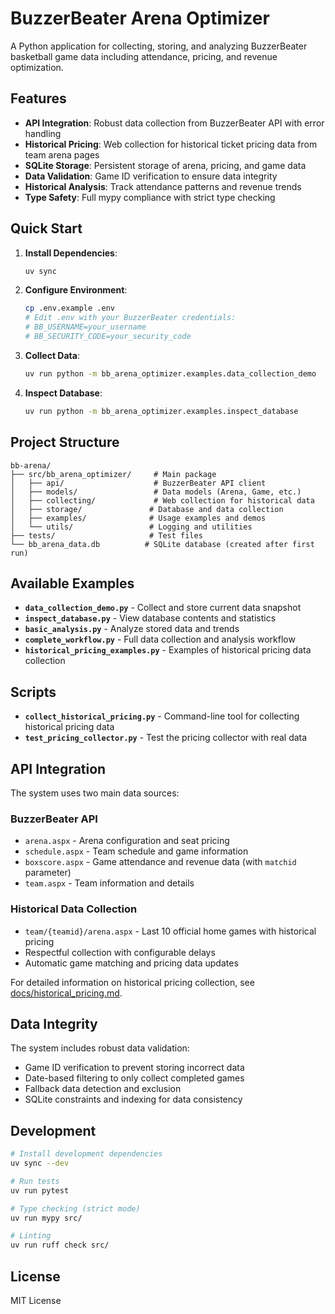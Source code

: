 # BuzzerBeater Arena Optimizer

A Python application for collecting, storing, and analyzing BuzzerBeater basketball game data including attendance, pricing, and revenue optimization.

## Features

- **API Integration**: Robust data collection from BuzzerBeater API with error handling
- **Historical Pricing**: Web collection for historical ticket pricing data from team arena pages
- **SQLite Storage**: Persistent storage of arena, pricing, and game data
- **Data Validation**: Game ID verification to ensure data integrity
- **Historical Analysis**: Track attendance patterns and revenue trends
- **Type Safety**: Full mypy compliance with strict type checking

## Quick Start

1. **Install Dependencies**:

   ```bash
   uv sync
   ```

2. **Configure Environment**:

   ```bash
   cp .env.example .env
   # Edit .env with your BuzzerBeater credentials:
   # BB_USERNAME=your_username
   # BB_SECURITY_CODE=your_security_code
   ```

3. **Collect Data**:

   ```bash
   uv run python -m bb_arena_optimizer.examples.data_collection_demo
   ```

4. **Inspect Database**:

   ```bash
   uv run python -m bb_arena_optimizer.examples.inspect_database
   ```

## Project Structure

```text
bb-arena/
├── src/bb_arena_optimizer/     # Main package
│   ├── api/                    # BuzzerBeater API client
│   ├── models/                 # Data models (Arena, Game, etc.)
│   ├── collecting/             # Web collection for historical data
│   ├── storage/               # Database and data collection
│   ├── examples/              # Usage examples and demos
│   └── utils/                 # Logging and utilities
├── tests/                     # Test files
└── bb_arena_data.db          # SQLite database (created after first run)
```

## Available Examples

- **`data_collection_demo.py`** - Collect and store current data snapshot
- **`inspect_database.py`** - View database contents and statistics  
- **`basic_analysis.py`** - Analyze stored data and trends
- **`complete_workflow.py`** - Full data collection and analysis workflow
- **`historical_pricing_examples.py`** - Examples of historical pricing data collection

## Scripts

- **`collect_historical_pricing.py`** - Command-line tool for collecting historical pricing data
- **`test_pricing_collector.py`** - Test the pricing collector with real data

## API Integration

The system uses two main data sources:

### BuzzerBeater API

- `arena.aspx` - Arena configuration and seat pricing
- `schedule.aspx` - Team schedule and game information  
- `boxscore.aspx` - Game attendance and revenue data (with `matchid` parameter)
- `team.aspx` - Team information and details

### Historical Data Collection

- `team/{teamid}/arena.aspx` - Last 10 official home games with historical pricing
- Respectful collection with configurable delays
- Automatic game matching and pricing data updates

For detailed information on historical pricing collection, see [docs/historical_pricing.md](docs/historical_pricing.md).

## Data Integrity

The system includes robust data validation:

- Game ID verification to prevent storing incorrect data
- Date-based filtering to only collect completed games
- Fallback data detection and exclusion
- SQLite constraints and indexing for data consistency

## Development

```bash
# Install development dependencies
uv sync --dev

# Run tests
uv run pytest

# Type checking (strict mode)
uv run mypy src/

# Linting
uv run ruff check src/
```

## License

MIT License
